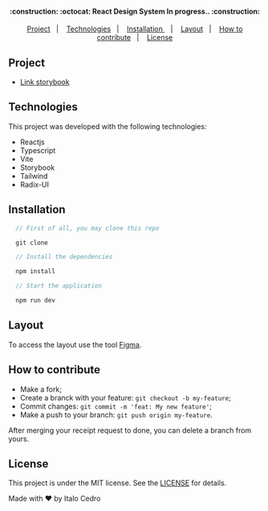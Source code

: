 <h4 align="center">
:construction: :octocat: React Design System In progress.. :construction:
</h4>

<p align="center">
  <a href="#rocket-project">Project</a>&nbsp;&nbsp;&nbsp;|&nbsp;&nbsp;&nbsp;
  <a href="#technologies">Technologies</a>&nbsp;&nbsp;&nbsp;|&nbsp;&nbsp;&nbsp;
  <a href="#installation">Installation
</a>&nbsp;&nbsp;&nbsp;|&nbsp;&nbsp;&nbsp;
  <a href="#layout">Layout</a>&nbsp;&nbsp;&nbsp;|&nbsp;&nbsp;&nbsp;
  <a href="#how-to-contribute">How to contribute</a>&nbsp;&nbsp;&nbsp;|&nbsp;&nbsp;&nbsp;
  <a href="#license">License</a>
</p>

## Project
- [Link storybook](https://italocedrosales.github.io/react-design-sytem/?path=/story/components-button--default)

## Technologies

This project was developed with the following technologies:

- Reactjs
- Typescript
- Vite
- Storybook
- Tailwind
- Radix-UI

## Installation

``` js
  // First of all, you may clone this repo

  git clone

  // Install the dependencies

  npm install

  // Start the application

  npm run dev
```

## Layout

To access the layout use the tool
<a href="https://www.figma.com/file/o83hjNnU2hAUHrxfuE9H3f/Ignite-Lab-Design-System?node-id=0%3A1" target="_blank">Figma</a>.

## How to contribute

- Make a fork;
- Create a branck with your feature: `git checkout -b my-feature`;
- Commit changes: `git commit -m 'feat: My new feature'`;
- Make a push to your branch: `git push origin my-feature`.

After merging your receipt request to done, you can delete a branch from yours.

## License

This project is under the MIT license. See the [LICENSE](LICENSE) for details.

Made with ♥ by Italo Cedro
